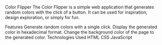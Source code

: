 Color Flipper
The Color Flipper is a simple web application that generates random colors with the click of a button. It can be used for inspiration, design exploration, or simply for fun.

Features
Generate random colors with a single click.
Display the generated color in hexadecimal format.
Change the background color of the page to the generated color.
Technologies Used
HTML
CSS
JavaScript
